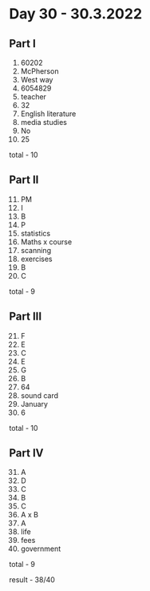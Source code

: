 # Day 30 - 30.3.2022

## Part I

1. 60202
2. McPherson
3. West way
4. 6054829
5. teacher
6. 32
7. English literature
8. media studies
9. No
10. 25

total - 10

## Part II

11. PM
12. I
13. B
14. P
15. statistics
16. Maths x course
17. scanning
18. exercises
19. B
20. C

total - 9

## Part III

21. F
22. E
23. C
24. E
25. G
26. B
27. 64
28. sound card
29. January
30. 6

total - 10 

## Part IV

31. A
32. D
33. C
34. B
35. C
36. A x B
37. A
38. life
39. fees
40. government

total - 9

result - 38/40